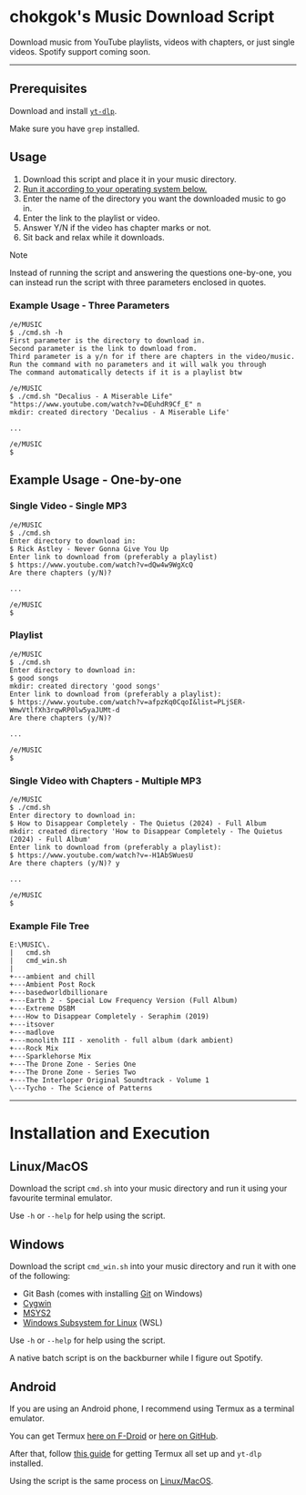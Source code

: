 # chokgok's Music Download Script

Download music from YouTube playlists, videos with chapters, or just single videos. Spotify support coming soon.

---

## Prerequisites

Download and install [`yt-dlp`](https://github.com/yt-dlp/yt-dlp).

Make sure you have `grep` installed.

## Usage

1. Download this script and place it in your music directory.
2. [Run it according to your operating system below.](#installation-and-execution)
3. Enter the name of the directory you want the downloaded music to go in.
4. Enter the link to the playlist or video.
5. Answer Y/N if the video has chapter marks or not.
6. Sit back and relax while it downloads.

> [!NOTE]
> Instead of running the script and answering the questions one-by-one,
> you can instead run the script with three parameters enclosed in quotes.

### Example Usage - Three Parameters

```
/e/MUSIC
$ ./cmd.sh -h
First parameter is the directory to download in.
Second parameter is the link to download from.
Third parameter is a y/n for if there are chapters in the video/music.
Run the command with no parameters and it will walk you through
The command automatically detects if it is a playlist btw

/e/MUSIC
$ ./cmd.sh "Decalius - A Miserable Life" "https://www.youtube.com/watch?v=DEuhdR9Cf_E" n
mkdir: created directory 'Decalius - A Miserable Life'

...

/e/MUSIC
$ 
```

## Example Usage - One-by-one

### Single Video - Single MP3

```
/e/MUSIC
$ ./cmd.sh
Enter directory to download in:
$ Rick Astley - Never Gonna Give You Up
Enter link to download from (preferably a playlist)
$ https://www.youtube.com/watch?v=dQw4w9WgXcQ
Are there chapters (y/N)?

...

/e/MUSIC
$ 
```

### Playlist

```
/e/MUSIC
$ ./cmd.sh
Enter directory to download in:
$ good songs
mkdir: created directory 'good songs'
Enter link to download from (preferably a playlist):
$ https://www.youtube.com/watch?v=afpzKq0CqoI&list=PLjSER-WmwVtlfXh3rqwRP0lw5yaJUMt-d
Are there chapters (y/N)?

...

/e/MUSIC
$
```

### Single Video with Chapters - Multiple MP3

```
/e/MUSIC
$ ./cmd.sh
Enter directory to download in:
$ How to Disappear Completely - The Quietus (2024) - Full Album
mkdir: created directory 'How to Disappear Completely - The Quietus (2024) - Full Album'
Enter link to download from (preferably a playlist):
$ https://www.youtube.com/watch?v=-H1AbSWuesU
Are there chapters (y/N)? y

...

/e/MUSIC
$ 
```

### Example File Tree

```
E:\MUSIC\.
|   cmd.sh
|   cmd_win.sh
|
+---ambient and chill
+---Ambient Post Rock
+---basedworldbillionare
+---Earth 2 - Special Low Frequency Version (Full Album)
+---Extreme DSBM
+---How to Disappear Completely - Seraphim (2019)
+---itsover
+---madlove
+---monolith III - xenolith - full album (dark ambient)
+---Rock Mix
+---Sparklehorse Mix
+---The Drone Zone - Series One
+---The Drone Zone - Series Two
+---The Interloper Original Soundtrack - Volume 1
\---Tycho - The Science of Patterns
```

---

# Installation and Execution

## Linux/MacOS

Download the script `cmd.sh` into your music directory and run it using your favourite terminal emulator.

Use `-h` or `--help` for help using the script.

## Windows

Download the script `cmd_win.sh` into your music directory and run it with one of the following:

- Git Bash (comes with installing [Git](https://git-scm.com/downloads) on Windows)
- [Cygwin](https://www.cygwin.com/)
- [MSYS2](https://www.msys2.org/)
- [Windows Subsystem for Linux](https://learn.microsoft.com/en-us/windows/wsl/install) (WSL)

Use `-h` or `--help` for help using the script.

A native batch script is on the backburner while I figure out Spotify.

## Android

If you are using an Android phone, I recommend using Termux as a terminal emulator.

You can get Termux [here on F-Droid](https://f-droid.org/en/packages/com.termux/) or [here on GitHub](https://github.com/termux/termux-app/releases/tag/v0.118.1).

After that, follow [this guide](https://gist.github.com/cyrillkuettel/d63785cf5f4c00106ae215188c377515) for getting Termux all set up and `yt-dlp` installed.

Using the script is the same process on [Linux/MacOS](#linuxmacos).
